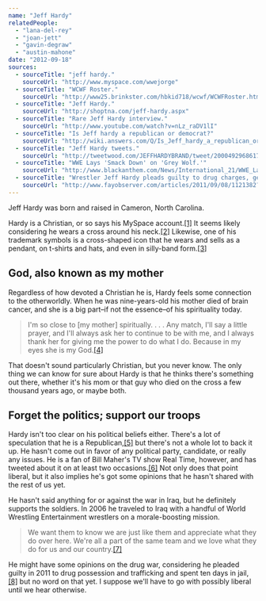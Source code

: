 ```yaml
---
name: "Jeff Hardy"
relatedPeople:
  - "lana-del-rey"
  - "joan-jett"
  - "gavin-degraw"
  - "austin-mahone"
date: "2012-09-18"
sources:
  - sourceTitle: "jeff hardy."
    sourceUrl: "http://www.myspace.com/wwejorge"
  - sourceTitle: "WCWF Roster."
    sourceUrl: "http://www25.brinkster.com/hbkid718/wcwf/WCWFRoster.htm"
  - sourceTitle: "Jeff Hardy."
    sourceUrl: "http://shoptna.com/jeff-hardy.aspx"
  - sourceTitle: "Rare Jeff Hardy interview."
    sourceUrl: "http://www.youtube.com/watch?v=nLz_raDV1lI"
  - sourceTitle: "Is Jeff hardy a republican or democrat?"
    sourceUrl: "http://wiki.answers.com/Q/Is_Jeff_hardy_a_republican_or_democrat"
  - sourceTitle: "Jeff Hardy tweets."
    sourceUrl: "http://tweetwood.com/JEFFHARDYBRAND/tweet/200049296861700097"
  - sourceTitle: "WWE Lays 'Smack Down' on 'Grey Wolf.'"
    sourceUrl: "http://www.blackanthem.com/News/International_21/WWE_Lays_Smack_Down_on_Grey_Wolf2673.shtml"
  - sourceTitle: "Wrestler Jeff Hardy pleads guilty to drug charges, gets 10 days in jail."
    sourceUrl: "http://www.fayobserver.com/articles/2011/09/08/1121382?sac=Home"
---
```


Jeff Hardy was born and raised in Cameron, North Carolina.

Hardy is a Christian, or so says his MySpace account.<a class="source-citation" href="http://www.myspace.com/wwejorge" title="jeff hardy.">[1]</a> It seems likely considering he wears a cross around his neck.<a class="source-citation" href="http://www25.brinkster.com/hbkid718/wcwf/WCWFRoster.htm" title="WCWF Roster.">[2]</a> Likewise, one of his trademark symbols is a cross-shaped icon that he wears and sells as a pendant, on t-shirts and hats, and even in silly-band form.<a class="source-citation" href="http://shoptna.com/jeff-hardy.aspx" title="Jeff Hardy.">[3]</a>

## God, also known as my mother

Regardless of how devoted a Christian he is, Hardy feels some connection to the otherworldly. When he was nine-years-old his mother died of brain cancer, and she is a big part–if not the essence–of his spirituality today.

>I'm so close to [my mother] spiritually. . . . Any match, I'll say a little prayer, and I'll always ask her to continue to be with me, and I always thank her for giving me the power to do what I do. Because in my eyes she is my God.<a class="source-citation" href="http://www.youtube.com/watch?v=nLz_raDV1lI" title="Rare Jeff Hardy interview.">[4]</a>

That doesn't sound particularly Christian, but you never know. The only thing we can know for sure about Hardy is that he thinks there's something out there, whether it's his mom or that guy who died on the cross a few thousand years ago, or maybe both.

## Forget the politics; support our troops

Hardy isn't too clear on his political beliefs either. There's a lot of speculation that he is a Republican,<a class="source-citation" href="http://wiki.answers.com/Q/Is_Jeff_hardy_a_republican_or_democrat" title="Is Jeff hardy a republican or democrat?">[5]</a> but there's not a whole lot to back it up. He hasn't come out in favor of any political party, candidate, or really any issues. He is a fan of Bill Maher's TV show Real Time, however, and has tweeted about it on at least two occasions.<a class="source-citation" href="http://tweetwood.com/JEFFHARDYBRAND/tweet/200049296861700097" title="Jeff Hardy tweets.">[6]</a> Not only does that point liberal, but it also implies he's got some opinions that he hasn't shared with the rest of us yet.

He hasn't said anything for or against the war in Iraq, but he definitely supports the soldiers. In 2006 he traveled to Iraq with a handful of World Wrestling Entertainment wrestlers on a morale-boosting mission.

>We want them to know we are just like them and appreciate what they do over here. We're all a part of the same team and we love what they do for us and our country.<a class="source-citation" href="http://www.blackanthem.com/News/International_21/WWE_Lays_Smack_Down_on_Grey_Wolf2673.shtml" title="WWE Lays &apos;Smack Down&apos; on &apos;Grey Wolf.&apos;">[7]</a>

He might have some opinions on the drug war, considering he pleaded guilty in 2011 to drug possession and trafficking and spent ten days in jail,<a class="source-citation" href="http://www.fayobserver.com/articles/2011/09/08/1121382?sac=Home" title="Wrestler Jeff Hardy pleads guilty to drug charges, gets 10 days in jail.">[8]</a> but no word on that yet. I suppose we'll have to go with possibly liberal until we hear otherwise.